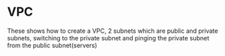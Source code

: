 # VPC
These shows how to create a VPC, 2 subnets which are public and private subnets, switching to the private subnet and pinging the private subnet from the public subnet(servers)

